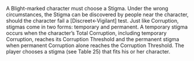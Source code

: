 A Blight-marked character must choose a Stigma. Under the wrong circumstances, the Stigma can be discovered by people near the character, should the character fail a [Discreet←Vigilant] test.
Just like Corruption, stigmas come in two forms: temporary and permanent. A temporary stigma occurs when the character’s Total Corruption, including temporary Corruption, reaches its Corruption Threshold and the permanent stigma when permanent Corruption alone reaches the Corruption Threshold.
The player chooses a stigma (see Table 25) that fits his or her character.